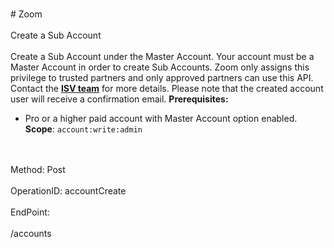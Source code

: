 <br>#     Zoom</br>
<br>Create a Sub Account</br>
<br>Create a Sub Account under the Master Account. Your account must be a Master Account in order to create Sub Accounts. Zoom only assigns this privilege to trusted partners and only approved partners can use this API. Contact the [**ISV team**](https://zoom.us/plan/api) for more details. Please note that the created account user will receive a confirmation email.
**Prerequisites:**
* Pro or a higher paid account with Master Account option enabled. 
**Scope**: `account:write:admin`
 </br>
<br>Method: Post</br>
<br>OperationID: accountCreate</br>
<br>EndPoint:</br>
<br>/accounts</br>
